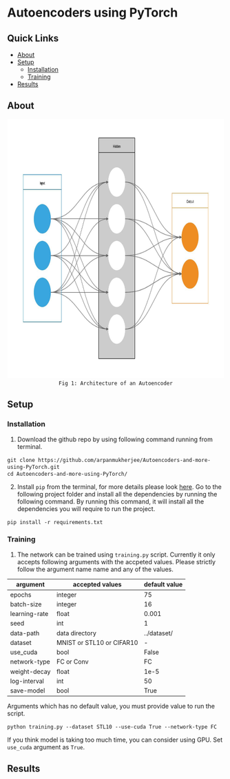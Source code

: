 

# Autoencoders using PyTorch

## Quick Links
- [About](#about)
- [Setup](#setup)
	- [Installation](#installation)
	- [Training](#training)
- [Results](#results)

## About
<p align="center">
	<img src="images/autoencoder.jpeg" height='600px'/><br>
	<code>Fig 1: Architecture of an Autoencoder</code>
</p>

## Setup
### Installation
1. Download the github repo by using following command running from terminal.
```
git clone https://github.com/arpanmukherjee/Autoencoders-and-more-using-PyTorch.git
cd Autoencoders-and-more-using-PyTorch/
```

2. Install `pip` from the terminal, for more details please look [here](https://pypi.org/project/pip/). Go to the following project folder and install all the dependencies by running the following command. By running this command, it will install all the dependencies you will require to run the project.
```
pip install -r requirements.txt
```

### Training
1. The network can be trained using `training.py` script. Currently it only accepts following arguments with the accpeted values. Please strictly follow the argument name name and any of the values.

| argument | accepted values | default value |
|--|--|--|
| epochs | integer | 75 |
| batch-size | integer | 16 |
| learning-rate | float | 0.001 |
| seed | int | 1 |
| data-path | data directory | ../dataset/ |
| dataset | MNIST or STL10 or CIFAR10 | - |
| use_cuda | bool | False |
| network-type | FC or Conv | FC |
| weight-decay | float | 1e-5 |
| log-interval | int | 50 |
| save-model | bool | True |

Arguments which has no default value, you must provide value to run the script.
```
python training.py --dataset STL10 --use-cuda True --network-type FC
```
If you think model is taking too much time, you can consider using GPU. Set `use_cuda` argument as `True`.
## Results
